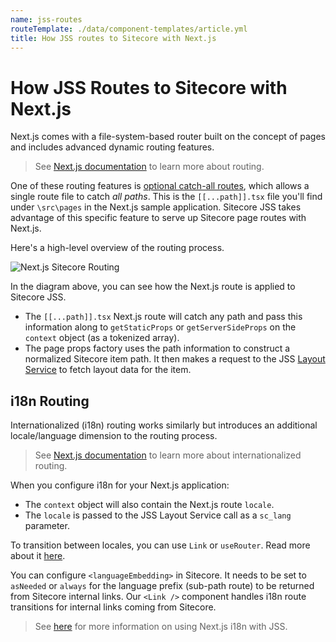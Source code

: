 ```yaml
---
name: jss-routes
routeTemplate: ./data/component-templates/article.yml
title: How JSS routes to Sitecore with Next.js
---
```

# How JSS Routes to Sitecore with Next.js

Next.js comes with a file-system-based router built on the concept of pages and includes advanced dynamic routing features.

> See [Next.js documentation](https://nextjs.org/docs/routing/introduction) to learn more about routing.

One of these routing features is [optional catch-all routes](https://nextjs.org/docs/routing/dynamic-routes#optional-catch-all-routes), which allows a single route file to catch *all paths*.  This is the `[[...path]].tsx` file you'll find under `\src\pages` in the Next.js sample application. Sitecore JSS takes advantage of this specific feature to serve up Sitecore page routes with Next.js.

Here's a high-level overview of the routing process.

<img src="/assets/img/nextjs-sitecore-routing.svg" alt="Next.js Sitecore Routing" />

In the diagram above, you can see how the Next.js route is applied to Sitecore JSS.

* The `[[...path]].tsx` Next.js route will catch any path and pass this information along to `getStaticProps` or `getServerSideProps` on the `context` object (as a tokenized array).
* The page props factory uses the path information to construct a normalized Sitecore item path. It then makes a request to the JSS [Layout Service](/docs/fundamentals/services/layout-service) to fetch layout data for the item.

## i18n Routing

Internationalized (i18n) routing works similarly but introduces an additional locale/language dimension to the routing process.

> See [Next.js documentation](https://nextjs.org/docs/advanced-features/i18n-routing) to learn more about internationalized routing.

When you configure i18n for your Next.js application:

* The `context` object will also contain the Next.js route `locale`.
* The `locale` is passed to the JSS Layout Service call as a `sc_lang` parameter.

To transition between locales, you can use `Link` or `useRouter`. Read more about it [here](https://nextjs.org/docs/advanced-features/i18n-routing#transition-between-locales).

You can configure `<languageEmbedding>` in Sitecore. It needs to be set to `asNeeded` or `always` for the language prefix (sub-path route) to be returned from Sitecore internal links. Our `<Link />` component handles i18n route transitions for internal links coming from Sitecore.

> See [here](/docs/nextjs/internationalization/using-i18n) for more information on using Next.js i18n with JSS.